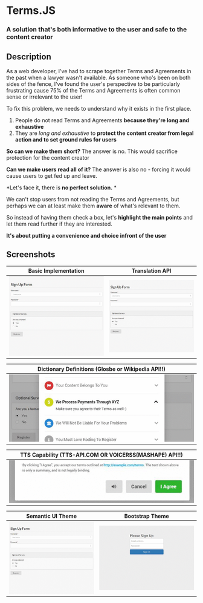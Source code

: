 # Terms.JS 
### A solution that's both informative to the user and safe to the content creator
## Description

As a web developer, I've had to scrape together Terms and Agreements in the past when a lawyer wasn't available. As someone who's been on both sides of the fence, I've found the user's perspective to be particularly frustrating cause 75% of the Terms and Agreements is often common sense or irrelevant to the user!

To fix this problem, we needs to understand why it exists in the first place.

1. People do not read Terms and Agreements **because they're long and exhaustive**
2. They are *long and exhaustive* to **protect the content creator from legal action and to set ground rules for users**

**So can we make them short?**
The answer is no. This would sacrifice protection for the content creator

**Can we make users read all of it?**
The answer is also no - forcing it would cause users to get fed up and leave.

*Let's face it, there is **no perfect solution.** *

We can't stop users from not reading the Terms and Agreements, but perhaps we can at least make them **aware** of what's relevant to them.

So instead of having them check a box, let's **highlight the main points** and let them read further if they are interested. 

**It's about putting a convenience and choice infront of the user**

## Screenshots

Basic Implementation       |Translation API
:-------------------------:|:-------------------------:
![](images/basicexample.gif)  |  ![](images/translation.gif)

Dictionary Definitions (Glosbe or Wikipedia API!!)    | 
:-------------------------:|
![](images/dictionary.gif)| 

TTS Capability (TTS-API.COM OR VOICERSS(MASHAPE) API!!)| 
:-------------------------:|
![](images/tts.gif)| 


Semantic UI Theme       |Bootstrap Theme
:-------------------------:|:-------------------------:
![](images/semantic.gif)  |  ![](images/bootstrap.gif)

